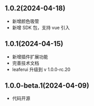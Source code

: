 ## 1.0.2(2024-04-18)

- 新增颜色吸管
- 新增 SDK 包，支持 vue 引入

## 1.0.1(2024-04-15)

- 新增插件扩展功能
- 完善技术文档
- leaferui 升级到 v 1.0.0-rc.20

## 1.0.0-beta.1(2024-04-09)

- 代码开源
